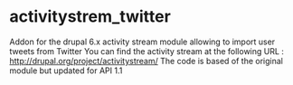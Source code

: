 activitystrem_twitter
=====================

Addon for the drupal 6.x activity stream module allowing to import user tweets from Twitter
You can find the activity stream at the following URL : http://drupal.org/project/activitystream/
The code is based of the original module but updated for API 1.1
